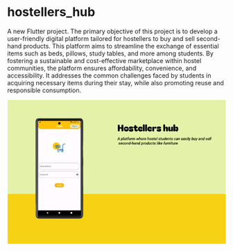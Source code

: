 # hostellers_hub

A new Flutter project. The primary objective of this project is to develop a user-friendly digital platform tailored for hostellers to buy and sell second-hand products. This platform aims to streamline the exchange of essential items such as beds, pillows, study tables, and more among students. By fostering a sustainable and cost-effective marketplace within hostel communities, the platform ensures affordability, convenience, and accessibility. It addresses the common challenges faced by students in acquiring necessary items during their stay, while also promoting reuse and responsible consumption.


![App Screenshot](https://github.com/ihsan7770/hostellers_hub/blob/4114be740d7c1d4c9333505406e3d0529081da80/Hostellers.png?raw=true)



